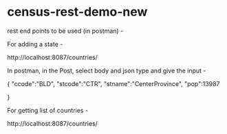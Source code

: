 # census-rest-demo-new

rest end points to be used (in postman) - 

For adding a state - 

http://localhost:8087/countries/

In postman, in the Post, select body and json type and give the input - 

{
    "ccode":"BLD",
    "stcode":"CTR",
    "stname":"CenterProvince",
    "pop":13987

}

For getting list of countries - 

http://localhost:8087/countries/
